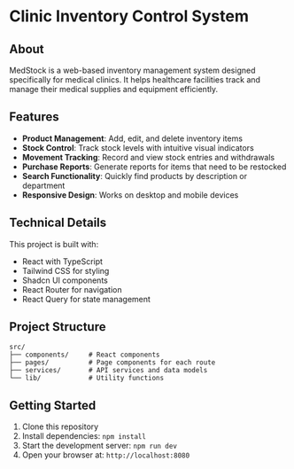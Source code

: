 # Clinic Inventory Control System

## About

MedStock is a web-based inventory management system designed specifically for medical clinics. It helps healthcare facilities track and manage their medical supplies and equipment efficiently.

## Features

- **Product Management**: Add, edit, and delete inventory items
- **Stock Control**: Track stock levels with intuitive visual indicators
- **Movement Tracking**: Record and view stock entries and withdrawals
- **Purchase Reports**: Generate reports for items that need to be restocked
- **Search Functionality**: Quickly find products by description or department
- **Responsive Design**: Works on desktop and mobile devices

## Technical Details

This project is built with:

- React with TypeScript
- Tailwind CSS for styling
- Shadcn UI components
- React Router for navigation
- React Query for state management

## Project Structure

```
src/
├── components/     # React components
├── pages/          # Page components for each route
├── services/       # API services and data models
└── lib/            # Utility functions
```

## Getting Started

1. Clone this repository
2. Install dependencies: `npm install`
3. Start the development server: `npm run dev`
4. Open your browser at: `http://localhost:8080`
